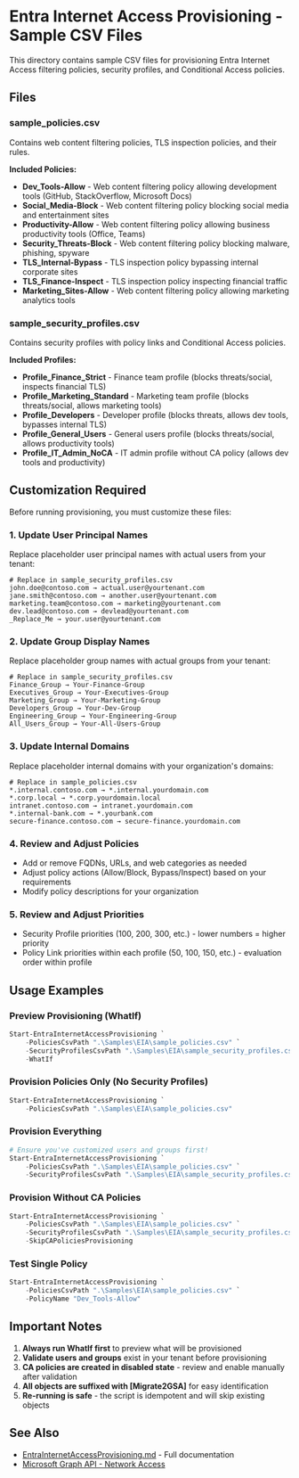 # Entra Internet Access Provisioning - Sample CSV Files

This directory contains sample CSV files for provisioning Entra Internet Access filtering policies, security profiles, and Conditional Access policies.

## Files

### sample_policies.csv
Contains web content filtering policies, TLS inspection policies, and their rules.

**Included Policies:**
- **Dev_Tools-Allow** - Web content filtering policy allowing development tools (GitHub, StackOverflow, Microsoft Docs)
- **Social_Media-Block** - Web content filtering policy blocking social media and entertainment sites
- **Productivity-Allow** - Web content filtering policy allowing business productivity tools (Office, Teams)
- **Security_Threats-Block** - Web content filtering policy blocking malware, phishing, spyware
- **TLS_Internal-Bypass** - TLS inspection policy bypassing internal corporate sites
- **TLS_Finance-Inspect** - TLS inspection policy inspecting financial traffic
- **Marketing_Sites-Allow** - Web content filtering policy allowing marketing analytics tools

### sample_security_profiles.csv
Contains security profiles with policy links and Conditional Access policies.

**Included Profiles:**
- **Profile_Finance_Strict** - Finance team profile (blocks threats/social, inspects financial TLS)
- **Profile_Marketing_Standard** - Marketing team profile (blocks threats/social, allows marketing tools)
- **Profile_Developers** - Developer profile (blocks threats, allows dev tools, bypasses internal TLS)
- **Profile_General_Users** - General users profile (blocks threats/social, allows productivity tools)
- **Profile_IT_Admin_NoCA** - IT admin profile without CA policy (allows dev tools and productivity)

## Customization Required

Before running provisioning, you must customize these files:

### 1. Update User Principal Names
Replace placeholder user principal names with actual users from your tenant:
```csv
# Replace in sample_security_profiles.csv
john.doe@contoso.com → actual.user@yourtenant.com
jane.smith@contoso.com → another.user@yourtenant.com
marketing.team@contoso.com → marketing@yourtenant.com
dev.lead@contoso.com → devlead@yourtenant.com
_Replace_Me → your.user@yourtenant.com
```

### 2. Update Group Display Names
Replace placeholder group names with actual groups from your tenant:
```csv
# Replace in sample_security_profiles.csv
Finance_Group → Your-Finance-Group
Executives_Group → Your-Executives-Group
Marketing_Group → Your-Marketing-Group
Developers_Group → Your-Dev-Group
Engineering_Group → Your-Engineering-Group
All_Users_Group → Your-All-Users-Group
```

### 3. Update Internal Domains
Replace placeholder internal domains with your organization's domains:
```csv
# Replace in sample_policies.csv
*.internal.contoso.com → *.internal.yourdomain.com
*.corp.local → *.corp.yourdomain.local
intranet.contoso.com → intranet.yourdomain.com
*.internal-bank.com → *.yourbank.com
secure-finance.contoso.com → secure-finance.yourdomain.com
```

### 4. Review and Adjust Policies
- Add or remove FQDNs, URLs, and web categories as needed
- Adjust policy actions (Allow/Block, Bypass/Inspect) based on your requirements
- Modify policy descriptions for your organization

### 5. Review and Adjust Priorities
- Security Profile priorities (100, 200, 300, etc.) - lower numbers = higher priority
- Policy Link priorities within each profile (50, 100, 150, etc.) - evaluation order within profile

## Usage Examples

### Preview Provisioning (WhatIf)
```powershell
Start-EntraInternetAccessProvisioning `
    -PoliciesCsvPath ".\Samples\EIA\sample_policies.csv" `
    -SecurityProfilesCsvPath ".\Samples\EIA\sample_security_profiles.csv" `
    -WhatIf
```

### Provision Policies Only (No Security Profiles)
```powershell
Start-EntraInternetAccessProvisioning `
    -PoliciesCsvPath ".\Samples\EIA\sample_policies.csv"
```

### Provision Everything
```powershell
# Ensure you've customized users and groups first!
Start-EntraInternetAccessProvisioning `
    -PoliciesCsvPath ".\Samples\EIA\sample_policies.csv" `
    -SecurityProfilesCsvPath ".\Samples\EIA\sample_security_profiles.csv"
```

### Provision Without CA Policies
```powershell
Start-EntraInternetAccessProvisioning `
    -PoliciesCsvPath ".\Samples\EIA\sample_policies.csv" `
    -SecurityProfilesCsvPath ".\Samples\EIA\sample_security_profiles.csv" `
    -SkipCAPoliciesProvisioning
```

### Test Single Policy
```powershell
Start-EntraInternetAccessProvisioning `
    -PoliciesCsvPath ".\Samples\EIA\sample_policies.csv" `
    -PolicyName "Dev_Tools-Allow"
```

## Important Notes

1. **Always run WhatIf first** to preview what will be provisioned
2. **Validate users and groups** exist in your tenant before provisioning
3. **CA policies are created in disabled state** - review and enable manually after validation
4. **All objects are suffixed with [Migrate2GSA]** for easy identification
5. **Re-running is safe** - the script is idempotent and will skip existing objects

## See Also

- [EntraInternetAccessProvisioning.md](../../Docs/EntraInternetAccessProvisioning.md) - Full documentation
- [Microsoft Graph API - Network Access](https://learn.microsoft.com/en-us/graph/api/resources/networkaccess-overview)
